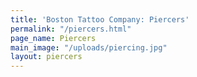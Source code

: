 ```yaml
---
title: 'Boston Tattoo Company: Piercers'
permalink: "/piercers.html"
page_name: Piercers
main_image: "/uploads/piercing.jpg"
layout: piercers
---
```



